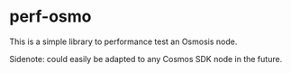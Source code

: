 # perf-osmo

This is a simple library to performance test an Osmosis node.

Sidenote: could easily be adapted to any Cosmos SDK node in the future.
